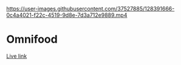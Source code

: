 

https://user-images.githubusercontent.com/37527885/128391666-0c4a4021-f22c-4519-9d8e-7d3a712e9889.mp4

# Omnifood

[Live link](https://romantic-babbage-d75ed7.netlify.app/)

